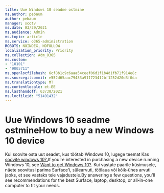 ```yaml
---
title: Uue Windows 10 seadme ostmine
ms.author: pebaum
author: pebaum
manager: scotv
ms.date: 03/29/2021
ms.audience: Admin
ms.topic: article
ms.service: o365-administration
ROBOTS: NOINDEX, NOFOLLOW
localization_priority: Priority
ms.collection: Adm_O365
ms.custom:
- "10101"
- "9005711"
ms.openlocfilehash: 6cf8b1c9c6aaa54ceef06d1f1b4d1fb71f914e8c
ms.sourcegitcommit: e552d65aac79433a911723412bf1252d20d3f0da
ms.translationtype: MT
ms.contentlocale: et-EE
ms.lasthandoff: 03/30/2021
ms.locfileid: "51491432"
---
```

# <a name="how-to-buy-a-new-windows-10-device"></a><span data-ttu-id="ab9dc-102">Uue Windows 10 seadme ostmine</span><span class="sxs-lookup"><span data-stu-id="ab9dc-102">How to buy a new Windows 10 device</span></span>

<span data-ttu-id="ab9dc-103">Kui soovite osta uut seadet, kus töötab Windows 10, lugege teemat Kas [soovite windows 10?.](https://www.microsoft.com/windows/get-windows-10)</span><span class="sxs-lookup"><span data-stu-id="ab9dc-103">If you’re interested in purchasing a new device running Windows 10, see [Want to get Windows 10?](https://www.microsoft.com/windows/get-windows-10).</span></span> <span data-ttu-id="ab9dc-104">Kui vastate paarile küsimusele, näete soovitusi parima Surface'i, sülearvuti, töölaua või kõik-ühes arvuti jaoks, et see vastaks teie vajadustele.</span><span class="sxs-lookup"><span data-stu-id="ab9dc-104">By answering a few questions, you’ll see recommendations for the best Surface, laptop, desktop, or all-in-one computer to fit your needs.</span></span>